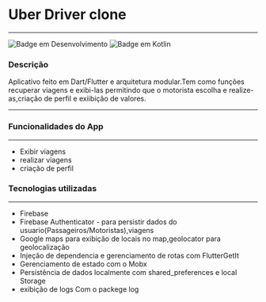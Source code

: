 
# Uber Driver clone  
---

![Badge em Desenvolvimento](http://img.shields.io/static/v1?label=STATUS&message=EM%20DESENVOLVIMENTO&color=GREEN&style=for-the-badge)
![Badge em Kotlin](http://img.shields.io/static/v1?label=LENGUAGE&message=%20KOTLIN&color=BLUEN&style=for-the-badge)

### Descrição

<p>
  Aplicativo feito em Dart/Flutter e arquitetura modular.Tem como funções recuperar viagens e exibi-las permitindo que o motorista escolha e realize-as,criação de perfil e exiibição de valores.
</p>

 ---


### Funcionalidades do App
---
 
 * Exibir viagens 
 * realizar viagens
 * criação de perfil
 
 ### Tecnologias utilizadas
 ---
 * Firebase
 * Firebase Authenticator - para persistir dados do usuario(Passageiros/Motoristas),viagens
 * Google maps para exibição de locais no map,geolocator para geolocalização
 * Injeção de dependencia e gerenciamento de rotas com FlutterGetIt
 * Gerenciamento de estado com o Mobx
 * Persistência de dados localmente com shared_preferences e local Storage
 * exibição de logs  Com o packege log 

